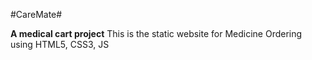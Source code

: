 #CareMate#

**A medical cart project**
 This is the static website for Medicine Ordering using HTML5, CSS3, JS

